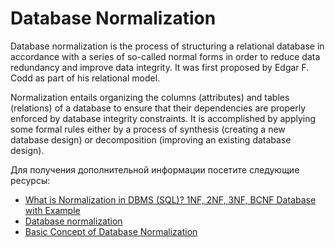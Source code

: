 # Database Normalization

Database normalization is the process of structuring a relational database in accordance with a series of so-called normal forms in order to reduce data redundancy and improve data integrity. It was first proposed by Edgar F. Codd as part of his relational model.

Normalization entails organizing the columns (attributes) and tables (relations) of a database to ensure that their dependencies are properly enforced by database integrity constraints. It is accomplished by applying some formal rules either by a process of synthesis (creating a new database design) or decomposition (improving an existing database design).

Для получения дополнительной информации посетите следующие ресурсы:

- [What is Normalization in DBMS (SQL)? 1NF, 2NF, 3NF, BCNF Database with Example](https://www.guru99.com/database-normalization.html)
- [Database normalization](https://en.wikipedia.org/wiki/Database_normalization)
- [Basic Concept of Database Normalization](https://www.youtube.com/watch?v=xoTyrdT9SZI)
